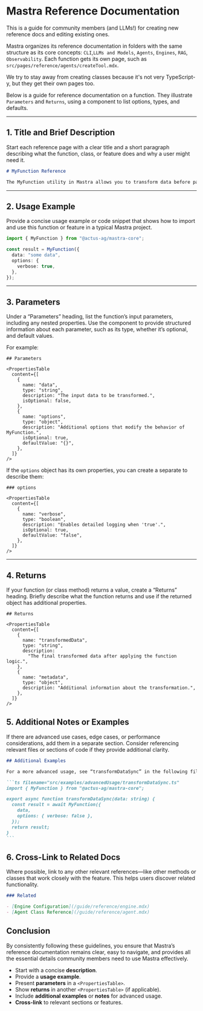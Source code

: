 # Mastra Reference Documentation

This is a guide for community members (and LLMs!) for creating new reference docs and editing existing ones.

Mastra organizes its reference documentation in folders with the same structure as its core concepts: `CLI`,`LLMs and Models`, `Agents`, `Engines`, `RAG`, `Observability`. Each function gets its own page, such as `src/pages/reference/agents/createTool.mdx`.

We try to stay away from creating classes because it's not very TypeScript-y, but they get their own pages too.

Below is a guide for reference documentation on a function. They illustrate `Parameters` and `Returns`, using a <PropertiesTable> component to list options, types, and defaults.

---

## 1. Title and Brief Description

Start each reference page with a clear title and a short paragraph describing what the function, class, or feature does and why a user might need it.

```markdown
# MyFunction Reference

The MyFunction utility in Mastra allows you to transform data before passing it to the engine.
```

---

## 2. Usage Example

Provide a concise usage example or code snippet that shows how to import and use this function or feature in a typical Mastra project.

```typescript
import { MyFunction } from "@actus-ag/mastra-core";

const result = MyFunction({
  data: "some data",
  options: {
    verbose: true,
  },
});
```

---

## 3. Parameters

Under a “Parameters” heading, list the function’s input parameters, including any nested properties. Use the <PropertiesTable> component to provide structured information about each parameter, such as its type, whether it’s optional, and default values.

For example:

```mdx
## Parameters

<PropertiesTable
  content={[
    {
      name: "data",
      type: "string",
      description: "The input data to be transformed.",
      isOptional: false,
    },
    {
      name: "options",
      type: "object",
      description: "Additional options that modify the behavior of MyFunction.",
      isOptional: true,
      defaultValue: "{}",
    },
  ]}
/>
```

If the `options` object has its own properties, you can create a separate <PropertiesTable> to describe them:

```mdx
### options

<PropertiesTable
  content={[
    {
      name: "verbose",
      type: "boolean",
      description: "Enables detailed logging when 'true'.",
      isOptional: true,
      defaultValue: "false",
    },
  ]}
/>
```

---

## 4. Returns

If your function (or class method) returns a value, create a “Returns” heading. Briefly describe what the function returns and use <PropertiesTable> if the returned object has additional properties.

```mdx
## Returns

<PropertiesTable
  content={[
    {
      name: "transformedData",
      type: "string",
      description:
        "The final transformed data after applying the function logic.",
    },
    {
      name: "metadata",
      type: "object",
      description: "Additional information about the transformation.",
    },
  ]}
/>
```

## 5. Additional Notes or Examples

If there are advanced use cases, edge cases, or performance considerations, add them in a separate section. Consider referencing relevant files or sections of code if they provide additional clarity.

````markdown
## Additional Examples

For a more advanced usage, see “transformDataSync” in the following file:

```ts filename="src/examples/advancedUsage/transformDataSync.ts"
import { MyFunction } from "@actus-ag/mastra-core";

export async function transformDataSync(data: string) {
  const result = await MyFunction({
    data,
    options: { verbose: false },
  });
  return result;
}
```
````

## 6. Cross-Link to Related Docs

Where possible, link to any other relevant references—like other methods or classes that work closely with the feature. This helps users discover related functionality.

```markdown
### Related

- [Engine Configuration](/guide/reference/engine.mdx)
- [Agent Class Reference](/guide/reference/agent.mdx)
```

## Conclusion

By consistently following these guidelines, you ensure that Mastra’s reference documentation remains clear, easy to navigate, and provides all the essential details community members need to use Mastra effectively.

- Start with a concise **description**.
- Provide a **usage example**.
- Present **parameters** in a `<PropertiesTable>`.
- Show **returns** in another `<PropertiesTable>` (if applicable).
- Include **additional examples** or **notes** for advanced usage.
- **Cross-link** to relevant sections or features.
